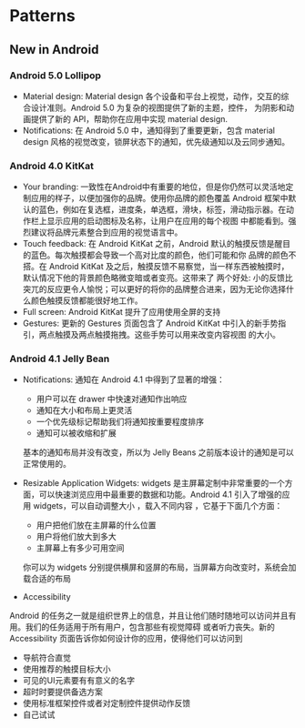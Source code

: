 # Patterns

## New in Android

### Android 5.0 Lollipop

* Material design: Material design 各个设备和平台上视觉，动作，交互的综合设计准则。Android 5.0 为复杂的视图提供了新的主题，控件，
为阴影和动画提供了新的 API，帮助你在应用中实现  material design.
* Notifications: 在 Android 5.0 中，通知得到了重要更新，包含 material design 风格的视觉改变，锁屏状态下的通知，优先级通知以及云同步通知。

### Android 4.0 KitKat

* Your branding: 一致性在Android中有重要的地位，但是你仍然可以灵活地定制应用的样子，以便加强你的品牌。使用你品牌的颜色覆盖 Android
框架中默认的蓝色，例如在复选框，进度条，单选框，滑块，标签，滑动指示器。在动作栏上显示应用的启动图标及名称，让用户在应用的每个视图
中都能看到。强烈建议将品牌元素整合到应用的视觉语言中。
* Touch feedback: 在 Android KitKat 之前，Android 默认的触摸反馈是醒目的蓝色。每次触摸都会导致一个高对比度的颜色，他们可能和你
品牌的颜色不搭。在 Android KitKat 及之后，触摸反馈不易察觉，当一样东西被触摸时，默认情况下他的背景颜色略微变暗或者变亮。这带来了
两个好处: 小的反馈比突兀的反应更令人愉悦；可以更好的将你的品牌整合进来，因为无论你选择什么颜色触摸反馈都能很好地工作。
* Full screen: Android KitKat 提升了应用使用全屏的支持
* Gestures: 更新的 Gestures 页面包含了 Android KitKat 中引入的新手势指引，两点触摸及两点触摸拖拽。这些手势可以用来改变内容视图
的大小。

### Android 4.1 Jelly Bean

* Notifications: 通知在 Android 4.1 中得到了显著的增强：
  - 用户可以在 drawer 中快速对通知作出响应
  - 通知在大小和布局上更灵活
  - 一个优先级标记帮助我们将通知按重要程度排序
  - 通知可以被收缩和扩展
  
  基本的通知布局并没有改变，所以为 Jelly Beans 之前版本设计的通知是可以正常使用的。
  
* Resizable Application Widgets:  widgets 是主屏幕定制中非常重要的一个方面，可以快速浏览应用中最重要的数据和功能。Android 4.1
引入了增强的应用 widgets，可以自动调整大小 ，载入不同内容 ，它基于下面几个方面：
  - 用户把他们放在主屏幕的什么位置
  - 用户将他们放大到多大
  - 主屏幕上有多少可用空间
  
  你可以为 widgets 分别提供横屏和竖屏的布局，当屏幕方向改变时，系统会加载合适的布局
  
* Accessibility

Android 的任务之一就是组织世界上的信息，并且让他们随时随地可以访问并且有用。我们的任务适用于所有用户，包含那些有视觉障碍
或者听力丧失。新的 Accessibility 页面告诉你如何设计你的应用，使得他们可以访问到

  - 导航符合直觉
  - 使用推荐的触摸目标大小
  - 可见的UI元素要有有意义的名字
  - 超时时要提供备选方案
  - 使用标准框架控件或者对定制控件提供动作反馈
  - 自己试试
